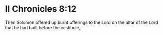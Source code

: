 # II Chronicles 8:12

Then Solomon offered up burnt offerings to the Lord on the altar of the Lord that he had built before the vestibule,
